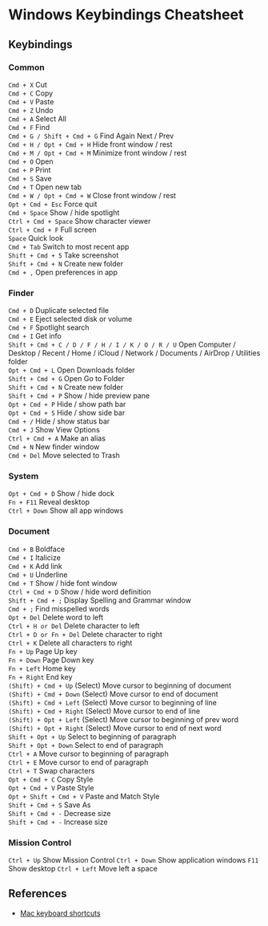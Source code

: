 # Windows Keybindings Cheatsheet

## Keybindings

### Common

`Cmd + X` Cut  
`Cmd + C` Copy  
`Cmd + V` Paste  
`Cmd + Z` Undo  
`Cmd + A` Select All  
`Cmd + F` Find  
`Cmd + G / Shift + Cmd + G` Find Again Next / Prev  
`Cmd + H / Opt + Cmd + H` Hide front window / rest  
`Cmd + M / Opt + Cmd + M` Minimize front window / rest  
`Cmd + O` Open  
`Cmd + P` Print  
`Cmd + S` Save  
`Cmd + T` Open new tab  
`Cmd + W / Opt + Cmd + W` Close front window / rest  
`Opt + Cmd + Esc` Force quit  
`Cmd + Space` Show / hide spotlight  
`Ctrl + Cmd + Space` Show character viewer  
`Ctrl + Cmd + F` Full screen  
`Space` Quick look  
`Cmd + Tab` Switch to most recent app  
`Shift + Cmd + 5` Take screenshot  
`Shift + Cmd + N` Create new folder  
`Cmd + ,` Open preferences in app

### Finder

`Cmd + D` Duplicate selected file  
`Cmd + E` Eject selected disk or volume  
`Cmd + F` Spotlight search  
`Cmd + I` Get info  
`Shift + Cmd + C / D / F / H / I / K / O / R / U` Open Computer / Desktop / Recent / Home / iCloud / Network / Documents / AirDrop / Utilities folder  
`Opt + Cmd + L` Open Downloads folder  
`Shift + Cmd + G` Open Go to Folder  
`Shift + Cmd + N` Create new folder  
`Shift + Cmd + P` Show / hide preview pane  
`Opt + Cmd + P` Hide / show path bar  
`Opt + Cmd + S` Hide / show side bar  
`Cmd + /` Hide / show status bar  
`Cmd + J` Show View Options  
`Ctrl + Cmd + A` Make an alias  
`Cmd + N` New finder window  
`Cmd + Del` Move selected to Trash

### System

`Opt + Cmd + D` Show / hide dock  
`Fn + F11` Reveal desktop  
`Ctrl + Down` Show all app windows

### Document

`Cmd + B` Boldface  
`Cmd + I` Italicize  
`Cmd + K` Add link  
`Cmd + U` Underline  
`Cmd + T` Show / hide font window  
`Ctrl + Cmd + D` Show / hide word definition  
`Shift + Cmd + ;` Display Spelling and Grammar window  
`Cmd + ;` Find misspelled words  
`Opt + Del` Delete word to left  
`Ctrl + H or Del` Delete character to left  
`Ctrl + D or Fn + Del` Delete character to right  
`Ctrl + K` Delete all characters to right  
`Fn + Up` Page Up key  
`Fn + Down` Page Down key  
`Fn + Left` Home key  
`Fn + Right` End key  
`(Shift) + Cmd + Up` (Select) Move cursor to beginning of document  
`(Shift) + Cmd + Down` (Select) Move cursor to end of document  
`(Shift) + Cmd + Left` (Select) Move cursor to beginning of line  
`(Shift) + Cmd + Right` (Select) Move cursor to end of line  
`(Shift) + Opt + Left` (Select) Move cursor to beginning of prev word  
`(Shift) + Opt + Right` (Select) Move cursor to end of next word  
`Shift + Opt + Up` Select to beginning of paragraph  
`Shift + Opt + Down` Select to end of paragraph  
`Ctrl + A` Move cursor to beginning of paragraph  
`Ctrl + E` Move cursor to end of paragraph  
`Ctrl + T` Swap characters  
`Opt + Cmd + C` Copy Style  
`Opt + Cmd + V` Paste Style  
`Opt + Shift + Cmd + V` Paste and Match Style  
`Shift + Cmd + S` Save As  
`Shift + Cmd + -` Decrease size  
`Shift + Cmd + -` Increase size

### Mission Control

`Ctrl + Up` Show Mission Control
`Ctrl + Down` Show application windows
`F11` Show desktop
`Ctrl + Left` Move left a space

## References

- [Mac keyboard shortcuts](https://support.apple.com/en-us/HT201236)

